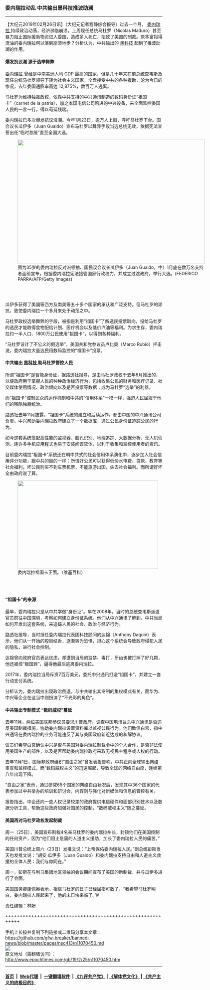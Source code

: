 ### 委内瑞拉动乱 中共输出黑科技推波助澜
------------------------

<p>
 【大纪元2019年02月26日讯】（大纪元记者程静综合报导）过去一个月，
 <a href="http://www.epochtimes.com/gb/tag/%E5%A7%94%E5%86%85%E7%91%9E%E6%8B%89.html">
  委内瑞拉
 </a>
 持续政治动荡，经济濒临崩溃，上周现任总统马杜罗（Nicolas Maduro）甚至暴力阻止国际援助物资进入委国，造成多人死亡，招致了美国的制裁。原本富裕得流油的委内瑞拉何以落到崩溃地步？分析认为，中共输出的
 <a href="http://www.epochtimes.com/gb/tag/%E9%BB%91%E7%A7%91%E6%8A%80.html">
  黑科技
 </a>
 起到了推波助澜的作用。
</p>
<h4>
 爆发抗议潮 源于选举舞弊
</h4>
<p>
 <a href="http://www.epochtimes.com/gb/tag/%E5%A7%94%E5%86%85%E7%91%9E%E6%8B%89.html">
  委内瑞拉
 </a>
 曾经是中南美洲人均 GDP 最高的国家，但是几十年来在前总统查韦斯及现任总统马杜罗领导下转为社会主义国家，全盘接受中共的各种援助，沦为今日的惨况，去年委国通膨率高达 12,875%，数百万人逃离。
</p>
<p>
 马杜罗为维持独裁政权，依靠中共支持的中兴通讯制造的数码身份证“祖国卡”（carnet de la patria），加之本国电信公司购进的中兴设备，来全面监控委国人民的一言一行，得以苟延残喘。
</p>
<p>
 委内瑞拉已多次爆发抗议浪潮。今年1月23日，逾万人上街，呼吁马杜罗下台。国会议长瓜伊多（Juan Guaido）宣布马杜罗以舞弊手段当选总统无效，依据宪法宣誓出任“临时总统”直至全国大选。
</p>
<figure class="wp-caption aligncenter" id="attachment_10997262" style="width: 600px">
 <a href="http://i.epochtimes.com/assets/uploads/2019/01/GettyImages-1087225714.jpg">
  <img alt="" class="size-large wp-image-10997262" height="399" src="http://i.epochtimes.com/assets/uploads/2019/01/GettyImages-1087225714-600x399.jpg" width="600"/>
 </a>
 <br/><figcaption class="wp-caption-text">
  图为35岁的委内瑞拉反对派领袖、国民议会议长瓜伊多（Juan Guaido，中）1月底在数万名支持者面前宣布，根据委内瑞拉宪法接管国家行政权力，并成立过渡政府，举行大选。(FEDERICO PARRA/AFP/Getty Images)
 </figcaption><br/>
</figure><br/>
<p>
 瓜伊多获得了美国等西方及南美等五十多个国家的承认和广泛支持。但马杜罗的顽抗，致使委内瑞拉一个多月来处于动荡之中。
</p>
<p>
 马杜罗政权选举舞弊的手段，被指是利用“祖国卡”了解选民投票取向，投给马杜罗的选民才能取得食物配给计划、医疗机会以及低价汽油等福利。为求生存，委内瑞拉约一半人口、1800万公民使用“祖国卡”，以得到各种福利。
</p>
<p>
 “马杜罗设计了不公义的假选举”，美国共和党参议员卢比奥（Marco Rubio）抨击说，委内瑞拉大量选民用数码监控的“祖国卡”投票。
</p>
<h4>
 中共输出
 <a href="http://www.epochtimes.com/gb/tag/%E9%BB%91%E7%A7%91%E6%8A%80.html">
  黑科技
 </a>
 助马杜罗管控人民
</h4>
<p>
 所谓“祖国卡”是智能身份证，据路透社报导，是由马杜罗政权于去年8月推出的，以便政府用于掌握人民的种种政治经济行为，包括收集公民的财务和医疗记录、社交媒体使用情况、政治倾向以及是否投票等数据；成为马杜罗“选举”的利器。
</p>
<p>
 而“祖国卡”控制民众的运作机制和中共的“信用体系”一模一样，强迫人民屈服于他们的残酷独裁统治。
</p>
<p>
 路透社去年11月披露，“祖国卡”系统的建立和后续运作，都由中国的中兴通讯公司负责。中兴帮助委内瑞拉政府建立了一个数据库，通过公民身份证追踪公民的行为。
</p>
<p>
 如今这套系统搭配高性能的监视器、脸孔识别、地理追踪、大数据分析、无人机侦测，连许多手机应用程式也易于安装间谍软体，以利于收集和监控使用者的资讯。
</p>
<p>
 目前委内瑞拉“祖国卡”系统还在朝中共式的社会信用体系演化中，逐步加入社会信用评分功能，跟中共的目的一样：所谓好公民可以获得低价水电费、贷款、教育等社会福利，坏公民则买不到车票机票，不能旅游出国，失去社会福利。而所谓好坏全由政府说了算。
</p>
<figure class="wp-caption aligncenter" id="attachment_11071024" style="width: 450px">
 <a href="http://i.epochtimes.com/assets/uploads/2019/02/Carnet_de_la_Patria_Obverse.jpg">
  <img alt="" class="wp-image-11071024 size-medium" height="284" src="http://i.epochtimes.com/assets/uploads/2019/02/Carnet_de_la_Patria_Obverse-450x284.jpg" width="450"/>
 </a>
 <br/><figcaption class="wp-caption-text">
  委内瑞拉祖国卡正面。（维基百科）
 </figcaption><br/>
</figure><br/>
<h4>
 “祖国卡”的来源
</h4>
<p>
 最早，委内瑞拉只是从中共学做“身份证”。早在2008年，当时的总统查韦斯派遣官员前往中国深圳，考察如何建立身份证系统。他们从中兴通讯了解到，中共当局如何开发出这套系统，来追踪人民的社会、政治与经济行为。
</p>
<p>
 路透社报导，当时担任委内瑞拉代表团科技顾问的达锦（Anthony Daquin）表示，他们从一开始的瞠目结舌，逐渐转为恐惧，担心这个系统会导致政府侵犯人民的隐私，进行社会控制。
</p>
<p>
 达锦曾向政府官员表达忧虑，却遭到当局的监禁、毒打，牙齿也被打掉了好几颗，他还被控“叛国罪”，逼得他最后逃离委内瑞拉。
</p>
<p>
 2017年，委内瑞拉当局斥资7百万美元，委托中兴通讯打造“祖国卡”，并建立一套行动支付系统。
</p>
<p>
 分析认为，委内瑞拉出现政治倒退，与中共输出其专制的集权模式有关，而华为、中兴等企业在这当中则扮演了“不光彩的角色”。
</p>
<h4>
 中共输出专制模式 “数码威权”蔓延
</h4>
<p>
 去年11月，两位美国联邦参议员要求川普政府，调查中国电讯巨头中兴通讯是否违反美国制裁措施，协助委内瑞拉设置资料库以监视公民行为。他们致信白宫，指中兴通讯在委内瑞拉的业务可能违反了其与美国政府新近达成的和解协议。
</p>
<p>
 议员们希望白宫确认中兴是否与美国对委内瑞拉制裁令中的个人合作，是否非法使用美国生产的部件，以及是否帮助委内瑞拉政府采取无视民主程序或人权的行动。
</p>
<p>
 去年11月1日，国际非政府组织“自由之家”曾发表报告称，中共正向全球输出网络审查和监控模式，而“数码威权主义”的迅速崛起，导致全球的网络自由度，连续第八年出现下降。
</p>
<p>
 “自由之家”表示，通过研究65个国家的网络自由状况后，发现其中36个国家的代表参加过中共举办的培训和研讨会，内容则与强化对新媒体和信息的管控有关。
</p>
<p>
 报告指出，中企还向一些人权记录较差的政府提供电信硬件和面部识别技术以及数据分析工具，帮助这些政府加强对国民的控制，“数码威权主义”随之蔓延。
</p>
<h4>
 美国再对马杜罗政权发起制裁
</h4>
<p>
 周一（25日），美国宣布制裁4名亲马杜罗的委内瑞拉州长，封锁他们在美国控制的任何资产，因为“他们阻止急需的人道主义援助，加长了委内瑞拉人民的痛苦。”
</p>
<p>
 美国川普总统上周六（23日）发推文说：“上帝保佑委内瑞拉人民。”副总统彭斯当天也发推文说：“胡安‧瓜伊多（Juan Guaidó）和委内瑞拉支持自由和人道主义救援的全体人民：我们与你同在。”
</p>
<p>
 周一，彭斯在与利马集团地区领袖的会议期间宣布了美国的新制裁，并与瓜伊多进行了会面。
</p>
<p>
 美国国务卿蓬佩奥表示，相信马杜罗的日子已经屈指可数了，“我希望马杜罗明白，委内瑞拉人民起来了，他的末日快来临了。”#
</p>
<p>
 责任编辑：林妍
</p>

+++++++++++++++++++++++++++++++++++++++++++++++++++++++++++<br/><br/>
手机上长按并复制下列链接或二维码分享本文章：<br/>
https://github.com/gfw-breaker/banned-news/blob/master/pages/nsc413/n11070450.md <br/>
<a href='https://github.com/gfw-breaker/banned-news/blob/master/pages/nsc413/n11070450.md'><img src='https://github.com/gfw-breaker/banned-news/blob/master/pages/nsc413/n11070450.md.png'/></a> <br/>
原文地址（需翻墙访问）：http://www.epochtimes.com/gb/19/2/25/n11070450.htm


------------------------
#### [首页](https://github.com/gfw-breaker/banned-news/blob/master/README.md) &nbsp;|&nbsp; [Web代理](https://github.com/labour-camp/helloworld) &nbsp;|&nbsp; [一键翻墙软件](https://github.com/gfw-breaker/nogfw/blob/master/README.md) &nbsp;| [《九评共产党》](https://github.com/gfw-breaker/9ping.md/blob/master/README.md#九评之一评共产党是什么) | [《解体党文化》](https://github.com/gfw-breaker/jtdwh.md/blob/master/README.md) | [《共产主义的终极目的》](https://github.com/gfw-breaker/gczydzjmd.md/blob/master/README.md)

